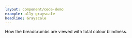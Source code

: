 ```yaml
---
layout: component/code-demo
example: a11y-grayscale
headline: Grayscale
---
```



How the breadcrumbs are viewed with total colour blindness.
